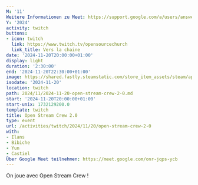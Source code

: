 ```yaml
---
M: '11'
Weitere Informationen zu Meet: https://support.google.com/a/users/answer/9282720
Y: '2024'
activity: twitch
buttons:
- icon: twitch
  link: https://www.twitch.tv/opensourcechurch
  link_title: Vers la chaine
date: '2024-11-20T20:00:00+01:00'
display: light
duration: '2:30:00'
end: '2024-11-20T22:30:00+01:00'
image: https://shared.fastly.steamstatic.com/store_item_assets/steam/apps/3299580/header.jpg?t=1730128588
isodate: '2024-11-20'
location: twitch
path: 2024/11/2024-11-20-open-stream-crew-2-0.md
start: '2024-11-20T20:00:00+01:00'
start-unix: 1732129200.0
template: twitch
title: Open Stream Crew 2.0
type: event
url: /activities/twitch/2024/11/20/open-stream-crew-2-0
with:
- Ilans
- Bibiche
- Yun
- Castiel
Über Google Meet teilnehmen: https://meet.google.com/onr-jqps-ycb
---
```

On joue avec Open Stream Crew !